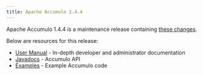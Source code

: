 ```yaml
---
title: Apache Accumulo 1.4.4
---
```


Apache Accumulo 1.4.4 is a maintenance release containing [these changes][changes].

Below are resources for this release:

* [User Manual] - In-depth developer and administrator documentation
* [Javadocs] - Accumulo API
* [Examples] - Example Accumulo code

[changes]: https://github.com/apache/accumulo/blob/1.4.4/CHANGES
[User Manual]: /1.4/accumulo_user_manual.pdf
[Javadocs]: /1.4/apidocs/
[Examples]: /1.4/examples/
